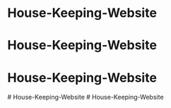 # House-Keeping-Website
# House-Keeping-Website
# House-Keeping-Website
#   H o u s e - K e e p i n g - W e b s i t e  
 #   H o u s e - K e e p i n g - W e b s i t e  
 